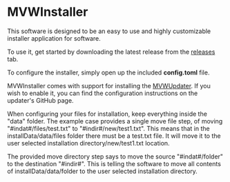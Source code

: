 # MVWInstaller

This software is designed to be an easy to use and highly customizable installer application for software.

To use it, get started by downloading the latest release from the [releases](https://github.com/SteveOhIo/MVWInstaller/releases) tab.

To configure the installer, simply open up the included **config.toml** file.

MVWInstaller comes with support for installing the [MVWUpdater](https://github.com/SteveOhIo/MVWUpdater). If you wish to enable it, you can find the configuration instructions on the updater's GitHub page.

When configuring your files for installation, keep everything inside the "data" folder. The example case provides a single move file step, of moving "#indat#/files/test.txt" to "#indir#/new/test1.txt".
This means that in the installData/data/files folder there must be a test.txt file. It will move it to the user selected installation directory/new/test1.txt location.

The provided move directory step says to move the source "#indat#/folder" to the destination "#indir#". This is telling the software to move all contents of installData/data/folder to the user selected installation directory.
